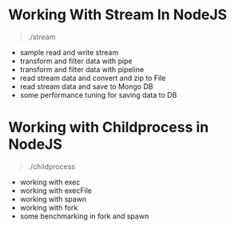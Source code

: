 # Working With Stream In NodeJS

> ./stream

-   sample read and write stream
-   transform and filter data with pipe
-   transform and filter data with pipeline
-   read stream data and convert and zip to File
-   read stream data and save to Mongo DB
-   some performance tuning for saving data to DB

# Working with Childprocess in NodeJS

> ./childprocess

-   working with exec
-   working with execFile
-   working with spawn
-   working with fork
-   some benchmarking in fork and spawn
